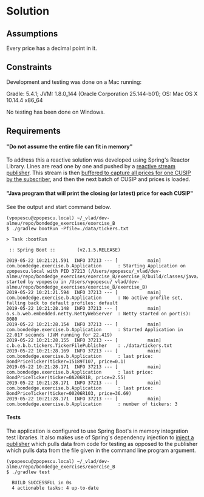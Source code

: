 # Solution

## Assumptions
Every price has a decimal point in it.

## Constraints
Development and testing was done on a Mac running:

Gradle:       5.4.1;
JVM:          1.8.0_144 (Oracle Corporation 25.144-b01);
OS:           Mac OS X 10.14.4 x86_64

No testing has been done on Windows.

## Requirements

#### "Do not assume the entire file can fit in memory"

To address this a reactive solution was developed using Spring's Reactor Library. Lines are read one
by one and pushed by a [reactive stream publisher](https://github.com/sbookert/bondedge_exercises/blob/a448044545f45d512baf6569c08a7ed5b5bb2367/exercise_B/src/main/java/com/bondedge/exercise/b/bond/tickers/TickerFilePublisher.java#L23).
This stream is then [buffered to capture all prices for one CUSIP by the subscriber](https://github.com/sbookert/bondedge_exercises/blob/a448044545f45d512baf6569c08a7ed5b5bb2367/exercise_B/src/main/java/com/bondedge/exercise/b/bond/tickers/TickerErrorHandlingSubscriber.java#L21),
and then the next batch of CUSIP and prices is loaded.

#### "Java program that will print the closing (or latest) price for each CUSIP"

See the output and start command below.

```
(vpopescu@zpopescu.local) ~/_vlad/dev-almeu/repo/bondedge_exercises/exercise_B
$ ./gradlew bootRun -Pfile=./data/tickers.txt

> Task :bootRun

 :: Spring Boot ::        (v2.1.5.RELEASE)

2019-05-22 10:21:21.591  INFO 37213 --- [           main] com.bondedge.exercise.b.Application      : Starting Application on zpopescu.local with PID 37213 (/Users/vpopescu/_vlad/dev-almeu/repo/bondedge_exercises/exercise_B/exercise_B/build/classes/java/main started by vpopescu in /Users/vpopescu/_vlad/dev-almeu/repo/bondedge_exercises/exercise_B/exercise_B)
2019-05-22 10:21:21.594  INFO 37213 --- [           main] com.bondedge.exercise.b.Application      : No active profile set, falling back to default profiles: default
2019-05-22 10:21:28.148  INFO 37213 --- [           main] o.s.b.web.embedded.netty.NettyWebServer  : Netty started on port(s): 8080
2019-05-22 10:21:28.154  INFO 37213 --- [           main] com.bondedge.exercise.b.Application      : Started Application in 22.017 seconds (JVM running for 22.419)
2019-05-22 10:21:28.155  INFO 37213 --- [           main] c.b.e.b.b.tickers.TickerFilePublisher    : ./data/tickers.txt
2019-05-22 10:21:28.169  INFO 37213 --- [           main] com.bondedge.exercise.b.Application      : last price: BondPriceTicker(ticker=15189T107, price=0.1)
2019-05-22 10:21:28.171  INFO 37213 --- [           main] com.bondedge.exercise.b.Application      : last price: BondPriceTicker(ticker=0A206R1B, price=2.55)
2019-05-22 10:21:28.171  INFO 37213 --- [           main] com.bondedge.exercise.b.Application      : last price: BondPriceTicker(ticker=00206R103, price=36.69)
2019-05-22 10:21:28.171  INFO 37213 --- [           main] com.bondedge.exercise.b.Application      : number of tickers: 3

```

#### Tests

The application is configured to use Spring Boot's in memory integration test libraries. It also
makes use of Spring's dependency injection to [inject a publisher](https://github.com/sbookert/bondedge_exercises/blob/d490b020ef70ba38a3ecc74b89c20d32736a1213/exercise_B/src/test/java/com/bondedge/exercise/b/bond/tickers/test/utils/ConfigOverridesForTest.java#L14)
which pulls data from code for
testing as opposed to the publisher which pulls data from the file given in the command line
program argument.

```
(vpopescu@zpopescu.local) ~/_vlad/dev-almeu/repo/bondedge_exercises/exercise_B
$ ./gradlew test

  BUILD SUCCESSFUL in 0s
  4 actionable tasks: 4 up-to-date
```
